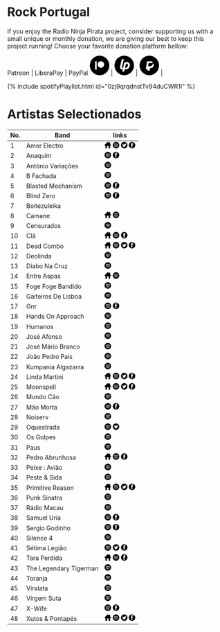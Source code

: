 # Rock Portugal

If you enjoy the Radio Ninja Pirata project, consider supporting us with a small unique or monthly donation, we are giving our best to keep this project running! Choose your favorite donation platform bellow:

 Patreon | LiberaPay | PayPal
<a href="https://www.patreon.com/radioninjapirata" target="_blank"><img src="assets/patreon_black_logo_500x500.png" alt="patreon" height="45" width="45" /></a> | <a href="https://liberapay.com/RadioNinjaPirata/donate" target="_blank"><img src="assets/liberapay_logo_500x500.png" alt="liberapay" height="45" width="45" /></a> | <a href="https://www.paypal.com/cgi-bin/webscr?cmd=_s-xclick&hosted_button_id=TWGZ3KKDLEDUE&source=url" target="_blank"><img src="assets/paypal_black_logo_500x500.png" alt="paypal" height="45" width="45" /></a> |

{% include spotifyPlaylist.html id="0zj9qrqdnstTv94duCWR1I" %}

# Artistas Selectionados

No. | Band | links
--- | ---- | -----
1 | Amor Electro | <a href="http://www.amorelectro.pt/" target="_blank"><img src="assets/others_home_button.png" alt="home" height="15" width="15" /></a> <a href="https://open.spotify.com/artist/0N4dP9aN5gm8AOo1qri3RB?si=htMC3Vo2TZGAktjHp_qNhw" target="_blank"><img src="assets/spotify_button.png" alt="spotify" height="15" width="15" /></a> <a href="https://twitter.com/AmorElectro" target="_blank"><img src="assets/twitter_button.png" alt="twitter" height="15" width="15" /></a> <a href="https://www.facebook.com/AmorElectroPT" target="_blank"><img src="assets/facebook_button.png" alt="facebook" height="15" width="15" /></a> 
2 | Anaquim |  <a href="https://open.spotify.com/artist/5DuJHGgiWHHNzPP6qYidUz?si=JihWgzBxRaq7jhn02W9BAg" target="_blank"><img src="assets/spotify_button.png" alt="spotify" height="15" width="15" /></a>  <a href="https://www.facebook.com/anaquimbanda" target="_blank"><img src="assets/facebook_button.png" alt="facebook" height="15" width="15" /></a> 
3 | António Variações |  <a href="https://open.spotify.com/artist/5fgtcrHICBqlrkHtSWWu0F?si=cNshLPBiSOOsbesHcD9FLA" target="_blank"><img src="assets/spotify_button.png" alt="spotify" height="15" width="15" /></a>   
4 | B Fachada |  <a href="https://open.spotify.com/artist/3ef5jXgCHWvT6TvUrTjnJ8?si=BS4z0Bv-TlCuTXxnSY8caA" target="_blank"><img src="assets/spotify_button.png" alt="spotify" height="15" width="15" /></a>   
5 | Blasted Mechanism |  <a href="https://open.spotify.com/artist/5r8hAKgEA92Sk4F9rVEkd0?si=hSALfPATQ424uOFRUdiLDg" target="_blank"><img src="assets/spotify_button.png" alt="spotify" height="15" width="15" /></a>  <a href="https://www.facebook.com/BlastedMechanism" target="_blank"><img src="assets/facebook_button.png" alt="facebook" height="15" width="15" /></a> 
6 | Blind Zero |  <a href="https://open.spotify.com/artist/2X7Pvn9IGRIZNLQxQvCnm4?si=G39AAZc-RuuUbJJuMTBBfA" target="_blank"><img src="assets/spotify_button.png" alt="spotify" height="15" width="15" /></a>  <a href="https://www.facebook.com/non" target="_blank"><img src="assets/facebook_button.png" alt="facebook" height="15" width="15" /></a> 
7 | Boitezuleika |     
8 | Camane | <a href="http://www.camane.com/engine.php?cat=1" target="_blank"><img src="assets/others_home_button.png" alt="home" height="15" width="15" /></a> <a href="https://open.spotify.com/artist/3MLPFTe4BrpEV2eOVG0gLK?si=4suenW81RrOZVLBaLr8uRA" target="_blank"><img src="assets/spotify_button.png" alt="spotify" height="15" width="15" /></a>   
9 | Censurados |  <a href="https://open.spotify.com/artist/3rk9oGBNuxxFQy2Z0QVLLJ?si=xk6dhjkBSb2Jv76I6uCMGQ" target="_blank"><img src="assets/spotify_button.png" alt="spotify" height="15" width="15" /></a>   
10 | Clã | <a href="http://www.cla.pt/" target="_blank"><img src="assets/others_home_button.png" alt="home" height="15" width="15" /></a> <a href="https://open.spotify.com/artist/2M7evSAcPbQm7nyFc66zQ5?si=v9-07eXpSuqS6gbIMHlhMA" target="_blank"><img src="assets/spotify_button.png" alt="spotify" height="15" width="15" /></a>  <a href="https://www.facebook.com/musica.CLA" target="_blank"><img src="assets/facebook_button.png" alt="facebook" height="15" width="15" /></a> 
11 | Dead Combo | <a href="https://deadcombo.net/" target="_blank"><img src="assets/others_home_button.png" alt="home" height="15" width="15" /></a> <a href="https://open.spotify.com/artist/4DbBi3EWMhdHMnX8WqRIev?si=Y-10ohYRSv2KzOXCW92JRA" target="_blank"><img src="assets/spotify_button.png" alt="spotify" height="15" width="15" /></a> <a href="https://twitter.com/deadcombo" target="_blank"><img src="assets/twitter_button.png" alt="twitter" height="15" width="15" /></a> <a href="https://www.facebook.com/deadcombo" target="_blank"><img src="assets/facebook_button.png" alt="facebook" height="15" width="15" /></a> 
12 | Deolinda |  <a href="https://open.spotify.com/artist/2Nk8huXRi4bnq1MFS7QfHo?si=SgbDY7TmRzubl-vwIVgzvw" target="_blank"><img src="assets/spotify_button.png" alt="spotify" height="15" width="15" /></a>   
13 | Diabo Na Cruz |  <a href="https://open.spotify.com/artist/1904zsEXzR7s5xor9C0AA4?si=5j-VROWaTMenJ-PuX1cu4g" target="_blank"><img src="assets/spotify_button.png" alt="spotify" height="15" width="15" /></a>   
14 | Entre Aspas | <a href="https://pt.wikipedia.org/wiki/Entre_Aspas" target="_blank"><img src="assets/others_home_button.png" alt="home" height="15" width="15" /></a> <a href="https://open.spotify.com/artist/40mBotgQwVacW7QT0UhDBD?si=hNFI1n23QwiaOy2ZQeGDKw" target="_blank"><img src="assets/spotify_button.png" alt="spotify" height="15" width="15" /></a>   
15 | Foge Foge Bandido |  <a href="https://open.spotify.com/artist/1DnYTlen67TSdcqaewTtDp?si=FX0kp0BDS-yI6DEzWtz9gw" target="_blank"><img src="assets/spotify_button.png" alt="spotify" height="15" width="15" /></a>   
16 | Gaiteiros De Lisboa |  <a href="https://open.spotify.com/artist/00688CN1p1VJjBijllXw8y?si=-rK8NVgVQp2H5vVJ3nXdwA" target="_blank"><img src="assets/spotify_button.png" alt="spotify" height="15" width="15" /></a>   
17 | Gnr |  <a href="https://open.spotify.com/artist/6zo2w5Asb1DMFZErdRDrrK?si=d4gMvQuoTKiKYQFAsenaxg" target="_blank"><img src="assets/spotify_button.png" alt="spotify" height="15" width="15" /></a>  <a href="https://www.facebook.com/osgnr" target="_blank"><img src="assets/facebook_button.png" alt="facebook" height="15" width="15" /></a> 
18 | Hands On Approach |  <a href="https://open.spotify.com/artist/3lzCoWMJoFdb5Txbd1nREi?si=WNJRqluyR0C-vqOQ5T6oaA" target="_blank"><img src="assets/spotify_button.png" alt="spotify" height="15" width="15" /></a>   
19 | Humanos |  <a href="https://open.spotify.com/artist/2eewU6m9iF2CrwvXbqbnT9?si=KHP9uOQYTom5S1lIYhDwEg" target="_blank"><img src="assets/spotify_button.png" alt="spotify" height="15" width="15" /></a>   
20 | José Afonso |  <a href="https://open.spotify.com/artist/7pPSDxHXT3VGLhn9XArHzB?si=fyik72IPTGGbSbHavVG7aA" target="_blank"><img src="assets/spotify_button.png" alt="spotify" height="15" width="15" /></a>   
21 | José Mário Branco |  <a href="https://open.spotify.com/artist/4lLLi3ao0ug3Rg9e4EAuXU?si=pH4nKdkWRXaCOF4w6RnDSg" target="_blank"><img src="assets/spotify_button.png" alt="spotify" height="15" width="15" /></a>   
22 | João Pedro Pais |  <a href="https://open.spotify.com/artist/3Pjj7heoGNSFE6S3kPQsex?si=XOSlVf9HSZCG6dpuHnJvxA" target="_blank"><img src="assets/spotify_button.png" alt="spotify" height="15" width="15" /></a>   
23 | Kumpania Algazarra |  <a href="https://open.spotify.com/artist/1xGf7srdjaLe4ljYXlYUrt?si=jqp19GzkSH-qqtfmI8TIxw" target="_blank"><img src="assets/spotify_button.png" alt="spotify" height="15" width="15" /></a>   
24 | Linda Martini | <a href="http://www.lindamartini.net/" target="_blank"><img src="assets/others_home_button.png" alt="home" height="15" width="15" /></a> <a href="https://open.spotify.com/artist/4Pv6qAkea25i2DlW1quQ8t?si=LXOVwxjbSNqy_8IawD5yHg" target="_blank"><img src="assets/spotify_button.png" alt="spotify" height="15" width="15" /></a> <a href="https://twitter.com/lindamartinilx" target="_blank"><img src="assets/twitter_button.png" alt="twitter" height="15" width="15" /></a> <a href="https://www.facebook.com/lindamartinirock" target="_blank"><img src="assets/facebook_button.png" alt="facebook" height="15" width="15" /></a> 
25 | Moonspell | <a href="https://www.moonspell.com/" target="_blank"><img src="assets/others_home_button.png" alt="home" height="15" width="15" /></a> <a href="https://open.spotify.com/artist/17bYSQ9ZRnreVnJjE5X2x6?si=I4lyBY8pTNOPu3RottUdrw" target="_blank"><img src="assets/spotify_button.png" alt="spotify" height="15" width="15" /></a> <a href="https://twitter.com/moonspell" target="_blank"><img src="assets/twitter_button.png" alt="twitter" height="15" width="15" /></a> <a href="https://www.facebook.com/moonspellband" target="_blank"><img src="assets/facebook_button.png" alt="facebook" height="15" width="15" /></a> 
26 | Mundo Cão |  <a href="https://open.spotify.com/artist/7h1L7jG0nQLrQI11vMkcEk?si=3G-oxn3pTUe5xk30_Jc7aA" target="_blank"><img src="assets/spotify_button.png" alt="spotify" height="15" width="15" /></a>   
27 | Mão Morta |  <a href="https://open.spotify.com/artist/65q3jOsehtX9q8E5m9FRpQ?si=-adUgq7jTw2MxNg7jpXK5w" target="_blank"><img src="assets/spotify_button.png" alt="spotify" height="15" width="15" /></a>  <a href="https://www.facebook.com/maomorta" target="_blank"><img src="assets/facebook_button.png" alt="facebook" height="15" width="15" /></a> 
28 | Noiserv |  <a href="https://open.spotify.com/artist/2DLUyAtFcP1bEOd8l6ZMys?si=bsGzbhsOTEaoTskQ1dxB3Q" target="_blank"><img src="assets/spotify_button.png" alt="spotify" height="15" width="15" /></a>   
29 | Oquestrada |  <a href="https://open.spotify.com/artist/2nkC6feEx6dZ4SzATcCmf1?si=KTeUiqtzR5yPGGCu3UQ5KA" target="_blank"><img src="assets/spotify_button.png" alt="spotify" height="15" width="15" /></a> <a href="https://twitter.com/noe" target="_blank"><img src="assets/twitter_button.png" alt="twitter" height="15" width="15" /></a>  
30 | Os Golpes |  <a href="https://open.spotify.com/artist/3YfA191POAjYXtjjG625Mz?si=9iR2NSU2QHuwndZg4LPLbw" target="_blank"><img src="assets/spotify_button.png" alt="spotify" height="15" width="15" /></a>   
31 | Paus |  <a href="https://open.spotify.com/artist/4N4Ba1nGCKlwYQpDqxDYHh?si=PY7kYHm0RniQ0j_9DsWeVA" target="_blank"><img src="assets/spotify_button.png" alt="spotify" height="15" width="15" /></a>   
32 | Pedro Abrunhosa | <a href="http://www.abrunhosa.com/pt/" target="_blank"><img src="assets/others_home_button.png" alt="home" height="15" width="15" /></a> <a href="https://open.spotify.com/artist/4wkGlEHElrIAnV8tBWDdAR?si=hnd_37HWSzOtN9frL8wwnw" target="_blank"><img src="assets/spotify_button.png" alt="spotify" height="15" width="15" /></a>  <a href="https://www.facebook.com/PedroAbrunhosaFanClub" target="_blank"><img src="assets/facebook_button.png" alt="facebook" height="15" width="15" /></a> 
33 | Peixe : Avião |  <a href="https://open.spotify.com/artist/0qKzM7bPx9suDXr6e70bPR?si=5P3CX7uBTZO0ynlrF03ZIw" target="_blank"><img src="assets/spotify_button.png" alt="spotify" height="15" width="15" /></a>   
34 | Peste & Sida |  <a href="https://open.spotify.com/artist/476lFzP201oXwfBQAa4Hs7?si=DU9Thr3CRASO67WKX39D1w" target="_blank"><img src="assets/spotify_button.png" alt="spotify" height="15" width="15" /></a>   
35 | Primitive Reason | <a href="http://primitivereason.net/here/" target="_blank"><img src="assets/others_home_button.png" alt="home" height="15" width="15" /></a> <a href="https://open.spotify.com/artist/0PoLTqf8fWlgoMQK1ep7Lr?si=lQXYM0KbRNKrFhne8DaQPA" target="_blank"><img src="assets/spotify_button.png" alt="spotify" height="15" width="15" /></a> <a href="https://twitter.com/primitivereason" target="_blank"><img src="assets/twitter_button.png" alt="twitter" height="15" width="15" /></a> <a href="https://www.facebook.com/primitivereason" target="_blank"><img src="assets/facebook_button.png" alt="facebook" height="15" width="15" /></a> 
36 | Punk Sinatra |  <a href="https://open.spotify.com/artist/0JqjLAQkvGrXUiaTJ6vrVN?si=9Bn05UZPTHONyL7rje_S5A" target="_blank"><img src="assets/spotify_button.png" alt="spotify" height="15" width="15" /></a>   
37 | Rádio Macau |  <a href="https://open.spotify.com/artist/5QhwQ7uDkf7l0WGis7CRNq?si=saTVXiNFTC2Jl_oLtnjsNA" target="_blank"><img src="assets/spotify_button.png" alt="spotify" height="15" width="15" /></a>   
38 | Samuel Uria |  <a href="https://open.spotify.com/artist/5RRpftRxDNxlmo5lSn5UCg?si=-uKX2C2HTqGhlakuvLuzcA" target="_blank"><img src="assets/spotify_button.png" alt="spotify" height="15" width="15" /></a>  <a href="https://www.facebook.com/samu3luria" target="_blank"><img src="assets/facebook_button.png" alt="facebook" height="15" width="15" /></a> 
39 | Sergio Godinho |  <a href="https://open.spotify.com/artist/2q9ET2kJQY4J3bGaIWt6Uz?si=0MV87PSNRB6kB6FoqqgtUA" target="_blank"><img src="assets/spotify_button.png" alt="spotify" height="15" width="15" /></a>  <a href="https://www.facebook.com/Sergio.Godinho.Oficial" target="_blank"><img src="assets/facebook_button.png" alt="facebook" height="15" width="15" /></a> 
40 | Silence 4 |  <a href="https://open.spotify.com/artist/0e9RLmSxqXyKSokDJ9Nh96?si=MddOCP9WQDiux9BcBFV4pw" target="_blank"><img src="assets/spotify_button.png" alt="spotify" height="15" width="15" /></a>   
41 | Sétima Legião |  <a href="https://open.spotify.com/artist/13DulgdvfJaeXyxAqGzfb4?si=vXFzUSV1QV2H7s744lzFvA" target="_blank"><img src="assets/spotify_button.png" alt="spotify" height="15" width="15" /></a> <a href="https://twitter.com/SetimaLegiao" target="_blank"><img src="assets/twitter_button.png" alt="twitter" height="15" width="15" /></a> <a href="https://www.facebook.com/SetimaLegiao" target="_blank"><img src="assets/facebook_button.png" alt="facebook" height="15" width="15" /></a> 
42 | Tara Perdida | <a href="https://taraperdida.pt/" target="_blank"><img src="assets/others_home_button.png" alt="home" height="15" width="15" /></a> <a href="https://open.spotify.com/artist/2JDzHpbTcm5cu8Ne2SDYo4?si=ye4tNz8ESL2rx2P1SQpmpg" target="_blank"><img src="assets/spotify_button.png" alt="spotify" height="15" width="15" /></a>  <a href="https://www.facebook.com/taraperdida" target="_blank"><img src="assets/facebook_button.png" alt="facebook" height="15" width="15" /></a> 
43 | The Legendary Tigerman |  <a href="https://open.spotify.com/artist/5SBxPdsbk4oY1Ue8ojNpTg?si=0VFhfhzOQHen4CfVvfvvxA" target="_blank"><img src="assets/spotify_button.png" alt="spotify" height="15" width="15" /></a>   
44 | Toranja |  <a href="https://open.spotify.com/artist/4XxYfvbUN7S4JBsmsBH9EC?si=LwpVFEtwQ_iLzLlaDfi9ag" target="_blank"><img src="assets/spotify_button.png" alt="spotify" height="15" width="15" /></a>   
45 | Viralata |  <a href="https://open.spotify.com/artist/6Pzla4450opFri3yHXrKIT?si=BIM1dy4ZSf6hH2LuvLbVNQ" target="_blank"><img src="assets/spotify_button.png" alt="spotify" height="15" width="15" /></a>   
46 | Virgem Suta |  <a href="https://open.spotify.com/artist/75kEM6sw8FhizUFcg8rKZs?si=jHwYUO-RSbafSHzdp2ew1Q" target="_blank"><img src="assets/spotify_button.png" alt="spotify" height="15" width="15" /></a>   
47 | X-Wife |  <a href="https://open.spotify.com/artist/55HgFTw7NiXSqGbqRC8upo?si=fbi3Kf9RQHOYA63NVcqYmg" target="_blank"><img src="assets/spotify_button.png" alt="spotify" height="15" width="15" /></a>  <a href="https://www.facebook.com/xwiferocks" target="_blank"><img src="assets/facebook_button.png" alt="facebook" height="15" width="15" /></a> 
48 | Xutos & Pontapés | <a href="http://xutos.pt/" target="_blank"><img src="assets/others_home_button.png" alt="home" height="15" width="15" /></a> <a href="https://open.spotify.com/artist/1lQnDEcvFAWaUjbyZiHKih?si=FVWPzSVbTE2FJcH_MkJa_A" target="_blank"><img src="assets/spotify_button.png" alt="spotify" height="15" width="15" /></a> <a href="https://twitter.com/xutosepontapes" target="_blank"><img src="assets/twitter_button.png" alt="twitter" height="15" width="15" /></a> <a href="https://www.facebook.com/XutosePontapes" target="_blank"><img src="assets/facebook_button.png" alt="facebook" height="15" width="15" /></a> 

